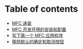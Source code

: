 # Table of contents

* [MFC 速查](README.md)
* [MFC 开发环境的安装和配置](install-vs.md)
* [写下第一个 MFC 应用程序](first-app.md)
* [移除默认的确定和取消按钮](remove-default-buttons.md)

